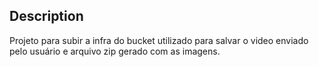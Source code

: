 ## Description

Projeto para subir a infra do bucket utilizado para salvar o video enviado pelo usuário e arquivo zip gerado com as imagens.

